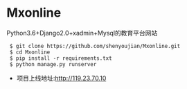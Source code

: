 # Mxonline
Python3.6+Django2.0+xadmin+Mysql的教育平台网站
```
 $ git clone https://github.com/shenyoujian/Mxonline.git
 $ cd Mxonline
 $ pip install -r requirements.txt
 $ python manage.py runserver
```
- 项目上线地址:http://119.23.70.10
